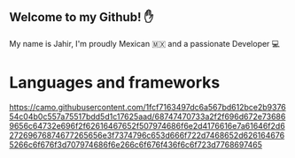 ## Welcome to my Github! ✋

My name is Jahir, I'm proudly Mexican 🇲🇽 and a passionate Developer 💻

# Languages and frameworks
https://camo.githubusercontent.com/1fcf7163497dc6a567bd612bce2b937654c04b0c557a75517bdd5d1c17625aad/68747470733a2f2f696d672e736869656c64732e696f2f62616467652f507974686f6e2d4176616e7a61646f2d627269676874677265656e3f7374796c653d666f722d7468652d6261646765266c6f676f3d707974686f6e266c6f676f436f6c6f723d7768697465
